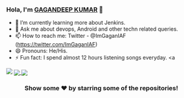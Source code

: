 ### Hola, I'm [GAGANDEEP KUMAR](https://www.linkedin.com/in/gagandeepkumar/) 👋

- 🌱 I’m currently learning more about Jenkins.
- 💬 Ask me about devops, Android and other techn related queries.
- 📫 How to reach me: Twitter - @ImGaganIAF (https://twitter.com/ImGaganIAF)
- 😄 Pronouns: He/His.
- ⚡ Fun fact: I spend almost 12 hours listening songs everyday.
<a
<img src= "https://github-readme-stats.vercel.app/api?username=geekgodgagan&&show_icons=true&title_color=ffffff&icon_color=bb2acf&text_color=daf7dc&bg_color=191919" />
</a>
<a
<img align="center" src="https://github-readme-stats.vercel.app/api/top-langs/?username=geekgodgagan&theme=light&hide_langs_below=1&text_color=daf7dc&bg_color=191919&&show_icons=true" />
</a>
<a href="https://github.com/geekgodgagan/LoadBalancer_automation">
  <img align="center" src="https://github-readme-stats.vercel.app/api/pin/?username=geekgodgagan&repo=LoadBalancer_automation&theme=dark&text_color=daf7dc&bg_color=191919" />

</a>
<a href="https://github.com/geekgodgagan/hadoop_automation">
 <img align="center" src="https://github-readme-stats.vercel.app/api/pin/?username=geekgodgagan&repo=hadoop_automation&theme=dark&text_color=daf7dc&bg_color=191919" />
</a>
<div align="center">

### Show some ❤️ by starring some of the repositories!

</div>
